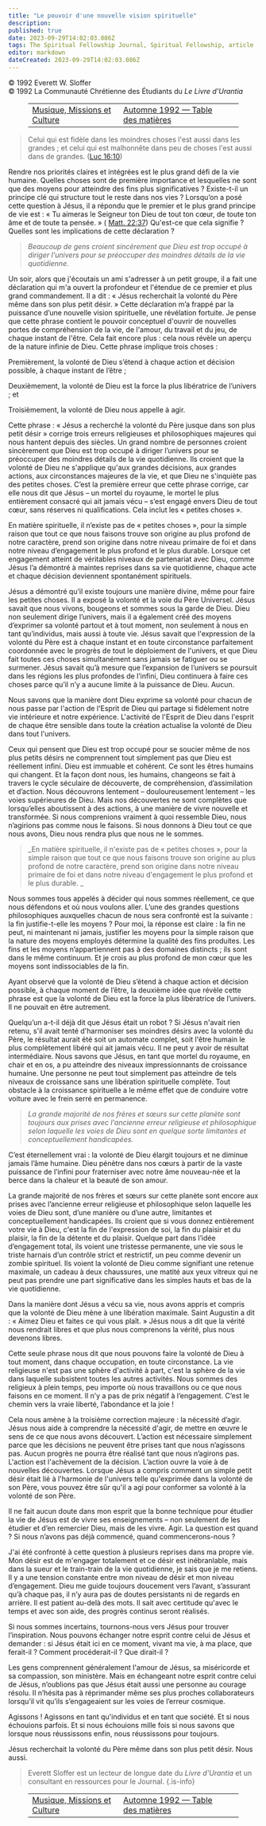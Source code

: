 ```yaml
---
title: "Le pouvoir d'une nouvelle vision spirituelle"
description: 
published: true
date: 2023-09-29T14:02:03.086Z
tags: The Spiritual Fellowship Journal, Spiritual Fellowship, article
editor: markdown
dateCreated: 2023-09-29T14:02:03.086Z
---
```


<p class="v-card v-sheet theme--light gray lighten-3 px-2">© 1992 Everett W. Sloffer<br>© 1992 La Communauté Chrétienne des Étudiants du <i>Le Livre d'Urantia</i ></p>
<figure class="table chapter-navigator">
  <table>
    <tbody>
      <tr>
        <td>
        <a href="/fr/article/Jack_Rogers/Music_Missions_and_Culture">
          <span class="mdi mdi-arrow-left-drop-circle"></span><span class="pl-2">Musique, Missions et Culture</span>
        </a>
        </td>
        <td>
        <a href="/fr/index/articles_spiritual_fellowship_journal#automne-1992">
          <span class="mdi mdi-book-open-variant"></span><span class="pl-2">Automne 1992 — Table des matières</span>
        </a>
        </td>
        <td>
        </td>
      </tr>
    </tbody>
  </table>
</figure>



> Celui qui est fidèle dans les moindres choses l'est aussi dans les grandes ; et celui qui est malhonnête dans peu de choses l'est aussi dans de grandes. ([Luc 16:10](/fr/Bible/Luke/16#v10))

Rendre nos priorités claires et intégrées est le plus grand défi de la vie humaine. Quelles choses sont de première importance et lesquelles ne sont que des moyens pour atteindre des fins plus significatives ? Existe-t-il un principe clé qui structure tout le reste dans nos vies ? Lorsqu’on a posé cette question à Jésus, il a répondu que le premier et le plus grand principe de vie est : « Tu aimeras le Seigneur ton Dieu de tout ton cœur, de toute ton âme et de toute ta pensée. » ( [Matt. 22:37](/fr/Bible/Matthew/22#v37)) Qu'est-ce que cela signifie ? Quelles sont les implications de cette déclaration ?

> _Beaucoup de gens croient sincèrement que Dieu est trop occupé à diriger l'univers pour se préoccuper des moindres détails de la vie quotidienne._

Un soir, alors que j'écoutais un ami s'adresser à un petit groupe, il a fait une déclaration qui m'a ouvert la profondeur et l'étendue de ce premier et plus grand commandement. Il a dit : « Jésus recherchait la volonté du Père même dans son plus petit désir. » Cette déclaration m’a frappé par la puissance d’une nouvelle vision spirituelle, une révélation fortuite. Je pense que cette phrase contient le pouvoir conceptuel d'ouvrir de nouvelles portes de compréhension de la vie, de l'amour, du travail et du jeu, de chaque instant de l'être. Cela fait encore plus : cela nous révèle un aperçu de la nature infinie de Dieu. Cette phrase implique trois choses :

Premièrement, la volonté de Dieu s’étend à chaque action et décision possible, à chaque instant de l’être ;

Deuxièmement, la volonté de Dieu est la force la plus libératrice de l’univers ; et

Troisièmement, la volonté de Dieu nous appelle à agir.

Cette phrase : « Jésus a recherché la volonté du Père jusque dans son plus petit désir » corrige trois erreurs religieuses et philosophiques majeures qui nous hantent depuis des siècles. Un grand nombre de personnes croient sincèrement que Dieu est trop occupé à diriger l’univers pour se préoccuper des moindres détails de la vie quotidienne. Ils croient que la volonté de Dieu ne s'applique qu'aux grandes décisions, aux grandes actions, aux circonstances majeures de la vie, et que Dieu ne s'inquiète pas des petites choses. C’est la première erreur que cette phrase corrige, car elle nous dit que Jésus – un mortel du royaume, le mortel le plus entièrement consacré qui ait jamais vécu – s’est engagé envers Dieu de tout cœur, sans réserves ni qualifications. Cela inclut les « petites choses ».

En matière spirituelle, il n’existe pas de « petites choses », pour la simple raison que tout ce que nous faisons trouve son origine au plus profond de notre caractère, prend son origine dans notre niveau primaire de foi et dans notre niveau d’engagement le plus profond et le plus durable. Lorsque cet engagement atteint de véritables niveaux de partenariat avec Dieu, comme Jésus l’a démontré à maintes reprises dans sa vie quotidienne, chaque acte et chaque décision deviennent spontanément spirituels.

Jésus a démontré qu’il existe toujours une manière divine, même pour faire les petites choses. Il a exposé la volonté et la voie du Père Universel. Jésus savait que nous vivons, bougeons et sommes sous la garde de Dieu. Dieu non seulement dirige l’univers, mais il a également créé des moyens d’exprimer sa volonté partout et à tout moment, non seulement à nous en tant qu’individus, mais aussi à toute vie. Jésus savait que l'expression de la volonté du Père est à chaque instant et en toute circonstance parfaitement coordonnée avec le progrès de tout le déploiement de l'univers, et que Dieu fait toutes ces choses simultanément sans jamais se fatiguer ou se surmener. Jésus savait qu’à mesure que l’expansion de l’univers se poursuit dans les régions les plus profondes de l’infini, Dieu continuera à faire ces choses parce qu’il n’y a aucune limite à la puissance de Dieu. Aucun.

Nous savons que la manière dont Dieu exprime sa volonté pour chacun de nous passe par l'action de l'Esprit de Dieu qui partage si fidèlement notre vie intérieure et notre expérience. L'activité de l'Esprit de Dieu dans l'esprit de chaque être sensible dans toute la création actualise la volonté de Dieu dans tout l'univers.

Ceux qui pensent que Dieu est trop occupé pour se soucier même de nos plus petits désirs ne comprennent tout simplement pas que Dieu est réellement infini. Dieu est immuable et cohérent. Ce sont les êtres humains qui changent. Et la façon dont nous, les humains, changeons se fait à travers le cycle séculaire de découverte, de compréhension, d’assimilation et d’action. Nous découvrons lentement – douloureusement lentement – les voies supérieures de Dieu. Mais nos découvertes ne sont complètes que lorsqu’elles aboutissent à des actions, à une manière de vivre nouvelle et transformée. Si nous comprenions vraiment à quoi ressemble Dieu, nous n’agirions pas comme nous le faisons. Si nous donnons à Dieu tout ce que nous avons, Dieu nous rendra plus que nous ne le sommes.

> _En matière spirituelle, il n'existe pas de « petites choses », pour la simple raison que tout ce que nous faisons trouve son origine au plus profond de notre caractère, prend son origine dans notre niveau primaire de foi et dans notre niveau d'engagement le plus profond et le plus durable. _

Nous sommes tous appelés à décider qui nous sommes réellement, ce que nous défendons et où nous voulons aller. L’une des grandes questions philosophiques auxquelles chacun de nous sera confronté est la suivante : la fin justifie-t-elle les moyens ? Pour moi, la réponse est claire : la fin ne peut, ni maintenant ni jamais, justifier les moyens pour la simple raison que la nature des moyens employés détermine la qualité des fins produites. Les fins et les moyens n’appartiennent pas à des domaines distincts ; ils sont dans le même continuum. Et je crois au plus profond de mon cœur que les moyens sont indissociables de la fin.

Ayant observé que la volonté de Dieu s’étend à chaque action et décision possible, à chaque moment de l’être, la deuxième idée que révèle cette phrase est que la volonté de Dieu est la force la plus libératrice de l’univers. Il ne pouvait en être autrement.

Quelqu’un a-t-il déjà dit que Jésus était un robot ? Si Jésus n'avait rien retenu, s'il avait tenté d'harmoniser ses moindres désirs avec la volonté du Père, le résultat aurait été soit un automate complet, soit l'être humain le plus complètement libéré qui ait jamais vécu. Il ne peut y avoir de résultat intermédiaire. Nous savons que Jésus, en tant que mortel du royaume, en chair et en os, a pu atteindre des niveaux impressionnants de croissance humaine. Une personne ne peut tout simplement pas atteindre de tels niveaux de croissance sans une libération spirituelle complète. Tout obstacle à la croissance spirituelle a le même effet que de conduire votre voiture avec le frein serré en permanence.

> _La grande majorité de nos frères et sœurs sur cette planète sont toujours aux prises avec l'ancienne erreur religieuse et philosophique selon laquelle les voies de Dieu sont en quelque sorte limitantes et conceptuellement handicapées._

C’est éternellement vrai : la volonté de Dieu élargit toujours et ne diminue jamais l’âme humaine. Dieu pénètre dans nos cœurs à partir de la vaste puissance de l’infini pour fraterniser avec notre âme nouveau-née et la berce dans la chaleur et la beauté de son amour.

La grande majorité de nos frères et sœurs sur cette planète sont encore aux prises avec l’ancienne erreur religieuse et philosophique selon laquelle les voies de Dieu sont, d’une manière ou d’une autre, limitantes et conceptuellement handicapées. Ils croient que si vous donnez entièrement votre vie à Dieu, c'est la fin de l'expression de soi, la fin du plaisir et du plaisir, la fin de la détente et du plaisir. Quelque part dans l’idée d’engagement total, ils voient une tristesse permanente, une vie sous le triste harnais d’un contrôle strict et restrictif, un peu comme devenir un zombie spirituel. Ils voient la volonté de Dieu comme signifiant une retenue maximale, un cadeau à deux chaussures, une matité aux yeux vitreux qui ne peut pas prendre une part significative dans les simples hauts et bas de la vie quotidienne.

Dans la manière dont Jésus a vécu sa vie, nous avons appris et compris que la volonté de Dieu mène à une libération maximale. Saint Augustin a dit : « Aimez Dieu et faites ce qui vous plaît. » Jésus nous a dit que la vérité nous rendrait libres et que plus nous comprenons la vérité, plus nous devenons libres.

Cette seule phrase nous dit que nous pouvons faire la volonté de Dieu à tout moment, dans chaque occupation, en toute circonstance. La vie religieuse n'est pas une sphère d'activité à part, c'est la sphère de la vie dans laquelle subsistent toutes les autres activités. Nous sommes des religieux à plein temps, peu importe où nous travaillons ou ce que nous faisons en ce moment. Il n’y a pas de prix négatif à l’engagement. C’est le chemin vers la vraie liberté, l’abondance et la joie !

Cela nous amène à la troisième correction majeure : la nécessité d’agir. Jésus nous aide à comprendre la nécessité d'agir, de mettre en œuvre le sens de ce que nous avons découvert. L’action est nécessaire simplement parce que les décisions ne peuvent être prises tant que nous n’agissons pas. Aucun progrès ne pourra être réalisé tant que nous n’agirons pas. L'action est l'achèvement de la décision. L’action ouvre la voie à de nouvelles découvertes. Lorsque Jésus a compris comment un simple petit désir était lié à l'harmonie de l'univers telle qu'exprimée dans la volonté de son Père, vous pouvez être sûr qu'il a agi pour conformer sa volonté à la volonté de son Père.

Il ne fait aucun doute dans mon esprit que la bonne technique pour étudier la vie de Jésus est de vivre ses enseignements – non seulement de les étudier et d’en remercier Dieu, mais de les vivre. Agir. La question est quand ? Si nous n’avons pas déjà commencé, quand commencerons-nous ?

J'ai été confronté à cette question à plusieurs reprises dans ma propre vie. Mon désir est de m'engager totalement et ce désir est inébranlable, mais dans la sueur et le train-train de la vie quotidienne, je sais que je me retiens. Il y a une tension constante entre mon niveau de désir et mon niveau d’engagement. Dieu me guide toujours doucement vers l’avant, s’assurant qu’à chaque pas, il n’y aura pas de doutes persistants ni de regards en arrière. Il est patient au-delà des mots. Il sait avec certitude qu'avec le temps et avec son aide, des progrès continus seront réalisés.

Si nous sommes incertains, tournons-nous vers Jésus pour trouver l’inspiration. Nous pouvons échanger notre esprit contre celui de Jésus et demander : si Jésus était ici en ce moment, vivant ma vie, à ma place, que ferait-il ? Comment procéderait-il ? Que dirait-il ?

Les gens comprennent généralement l'amour de Jésus, sa miséricorde et sa compassion, son ministère. Mais en échangeant notre esprit contre celui de Jésus, n’oublions pas que Jésus était aussi une personne au courage résolu. Il n’hésita pas à réprimander même ses plus proches collaborateurs lorsqu’il vit qu’ils s’engageaient sur les voies de l’erreur cosmique.

Agissons ! Agissons en tant qu'individus et en tant que société. Et si nous échouions parfois. Et si nous échouions mille fois si nous savons que lorsque nous réussissons enfin, nous réussissons pour toujours.

Jésus recherchait la volonté du Père même dans son plus petit désir. Nous aussi.

> Everett Sloffer est un lecteur de longue date du _Livre d'Urantia_ et un consultant en ressources pour le Journal.
{.is-info}







<figure class="table chapter-navigator">
  <table>
    <tbody>
      <tr>
        <td>
        <a href="/fr/article/Jack_Rogers/Music_Missions_and_Culture">
          <span class="mdi mdi-arrow-left-drop-circle"></span><span class="pl-2">Musique, Missions et Culture</span>
        </a>
        </td>
        <td>
        <a href="/fr/index/articles_spiritual_fellowship_journal#automne-1992">
          <span class="mdi mdi-book-open-variant"></span><span class="pl-2">Automne 1992 — Table des matières</span>
        </a>
        </td>
        <td>
        </td>
      </tr>
    </tbody>
  </table>
</figure>
